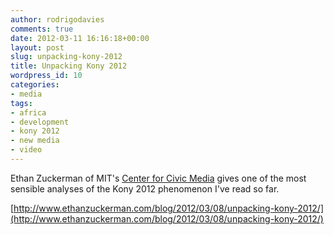 ```yaml
---
author: rodrigodavies
comments: true
date: 2012-03-11 16:16:18+00:00
layout: post
slug: unpacking-kony-2012
title: Unpacking Kony 2012
wordpress_id: 10
categories:
- media
tags:
- africa
- development
- kony 2012
- new media
- video
---
```


Ethan Zuckerman of MIT's [Center for Civic Media](http://civic.mit.edu) gives one of the most sensible analyses of the Kony 2012 phenomenon I've read so far.

[http://www.ethanzuckerman.com/blog/2012/03/08/unpacking-kony-2012/](http://www.ethanzuckerman.com/blog/2012/03/08/unpacking-kony-2012/)
